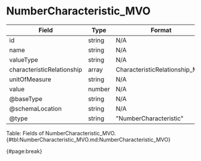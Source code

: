 <!--
    ATTENTION: This file was generated via gradle!
               Do NOT manually edit this file! Any such changes will be overwritten!
-->

# NumberCharacteristic_MVO

| Field | Type | Format | Required |
| ------- | ------- | ------- | --- |
| id | string | N/A | No |
| name | string | N/A | No |
| valueType | string | N/A | No |
| characteristicRelationship | array | CharacteristicRelationship_MVO | No |
| unitOfMeasure | string | N/A | No |
| value | number | N/A | Yes |
| @baseType | string | N/A | No |
| @schemaLocation | string | N/A | No |
| @type | string | "NumberCharacteristic" | Yes |

Table: Fields of NumberCharacteristic_MVO. {#tbl:NumberCharacteristic_MVO.md:NumberCharacteristic_MVO}

{#page:break}
